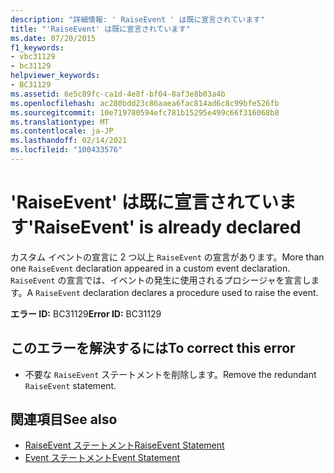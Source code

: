```yaml
---
description: "詳細情報: ' RaiseEvent ' は既に宣言されています"
title: "'RaiseEvent' は既に宣言されています"
ms.date: 07/20/2015
f1_keywords:
- vbc31129
- bc31129
helpviewer_keywords:
- BC31129
ms.assetid: 6e5c89fc-ca1d-4e8f-bf04-8af3e8b03a4b
ms.openlocfilehash: ac280bdd23c86aaea6fac814ad6c8c99bfe526fb
ms.sourcegitcommit: 10e719780594efc781b15295e499c66f316068b8
ms.translationtype: MT
ms.contentlocale: ja-JP
ms.lasthandoff: 02/14/2021
ms.locfileid: "100433576"
---
```

# <a name="raiseevent-is-already-declared"></a><span data-ttu-id="48000-103">'RaiseEvent' は既に宣言されています</span><span class="sxs-lookup"><span data-stu-id="48000-103">'RaiseEvent' is already declared</span></span>

<span data-ttu-id="48000-104">カスタム イベントの宣言に 2 つ以上 `RaiseEvent` の宣言があります。</span><span class="sxs-lookup"><span data-stu-id="48000-104">More than one `RaiseEvent` declaration appeared in a custom event declaration.</span></span> <span data-ttu-id="48000-105">`RaiseEvent` の宣言では、イベントの発生に使用されるプロシージャを宣言します。</span><span class="sxs-lookup"><span data-stu-id="48000-105">A `RaiseEvent` declaration declares a procedure used to raise the event.</span></span>  
  
 <span data-ttu-id="48000-106">**エラー ID:** BC31129</span><span class="sxs-lookup"><span data-stu-id="48000-106">**Error ID:** BC31129</span></span>  
  
## <a name="to-correct-this-error"></a><span data-ttu-id="48000-107">このエラーを解決するには</span><span class="sxs-lookup"><span data-stu-id="48000-107">To correct this error</span></span>  
  
- <span data-ttu-id="48000-108">不要な `RaiseEvent` ステートメントを削除します。</span><span class="sxs-lookup"><span data-stu-id="48000-108">Remove the redundant `RaiseEvent` statement.</span></span>  
  
## <a name="see-also"></a><span data-ttu-id="48000-109">関連項目</span><span class="sxs-lookup"><span data-stu-id="48000-109">See also</span></span>

- [<span data-ttu-id="48000-110">RaiseEvent ステートメント</span><span class="sxs-lookup"><span data-stu-id="48000-110">RaiseEvent Statement</span></span>](../language-reference/statements/raiseevent-statement.md)
- [<span data-ttu-id="48000-111">Event ステートメント</span><span class="sxs-lookup"><span data-stu-id="48000-111">Event Statement</span></span>](../language-reference/statements/event-statement.md)
